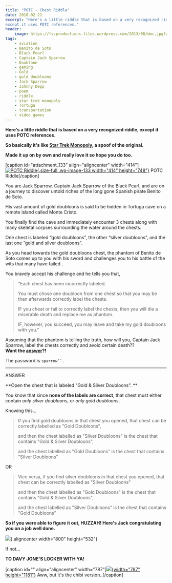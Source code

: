 ```yaml
---
title: "POTC - Chest Riddle"
date: 2010-02-21
excerpt: "Here's a little riddle that is based on a very recognized riddle,
except it uses POTC references."
header:
    image: https://fvcproductions.files.wordpress.com/2013/08/dmc.jpg?w=1024&h=435&crop=1
tags:
    - aviation
    - Benito de Soto
    - Black Pearl
    - Captain Jack Sparrow
    - Doubloon
    - gaming
    - Gold
    - gold doubloons
    - Jack Sparrow
    - Johnny Depp
    - poem
    - riddle
    - star trek monopoly
    - Tortuga
    - transportation
    - video games
---
```


**Here's a little riddle that is based on a very recognized riddle,
except it uses POTC references.**

**So basically it's like [Star Trek
Monopoly](http://www.amazon.com/USAopoly-MN066-201-Monopoly-Star-Continuum/dp/B001SN8G8G "Star Trek Monopoly"),
a spoof of the original.**

**Made it up on by own and really love it so hope you do too.**

\[caption id="attachment\_133" align="aligncenter" width="414"\][![POTC
Riddle](http://fvcproductions.files.wordpress.com/2013/08/screen-shot-2013-08-03-at-2-08-46-am.png){.size-full
.wp-image-133 width="414"
height="748"}](http://fvcproductions.files.wordpress.com/2013/08/screen-shot-2013-08-03-at-2-08-46-am.png)
POTC Riddle\[/caption\]

You are Jack Sparrow, Captain Jack Sparrow of the Black Pearl, and are
on a journey to discover untold riches of the long gone Spanish pirate
Benito de Soto.

His vast amount of gold doubloons is said to be hidden in Tortuga cave
on a remote island called Monte Cristo.

You finally find the cave and immediately encounter 3 chests along with
many skeletal corpses surrounding the water around the chests.

One chest is labeled “gold doubloons”, the other “silver doubloons”, and
the last one “gold and silver doubloons”.

As you head towards the gold doubloons chest, the phantom of Benito de
Soto comes up to you with his sword and challenges you to his battle of
the wits that many have failed .

You bravely accept his challenge and he tells you that,

> “Each chest has been incorrectly labeled.
>
> You must chose one doubloon from one chest so that you may be then
> afterwards correctly label the chests.
>
> IF you cheat or fail to correctly label the chests, then you will die
> a miserable death and replace me as phantom.
>
> IF, however, you succeed, you may leave and take my gold doubloons
> with you.”

Assuming that the phantom is telling the truth, how will you, Captain
Jack Sparrow, label the chests correctly and avoid certain death??\
**Want the
[answer](http://fvcproductions.com/2014/07/20/answer-to-potc-logic-riddle/ "Answer To POTC Logic Riddle")?!**

The password is `sparrow``.`

---

ANSWER

**Open the chest that is labeled "Gold & Silver Doubloons". **

You know that since **none of the labels are correct**, that chest must
either contain *only silver doubloon*s, or *only gold doubloons*.

Knowing this...

> If you find gold doubloons in that chest you opened, that chest can be
> correctly labelled as "Gold Doubloons",
>
> and then the chest labelled as "Silver Doubloons" is the chest that
> contains "Gold & Silver Doubloons",
>
> and the chest labelled as "Gold Doubloons" is the chest that contains
> "Silver Doubloons"

OR

> Vice versa, if you find silver doubloons in that chest you opened,
> that chest can be correctly labelled as "Silver Doubloons"
>
> and then the chest labelled as "Gold Doubloons" is the chest that
> contains "Gold & Silver Doubloons",
>
> and the chest labelled as "Silver Doubloons" is the chest that
> contains "Gold Doubloons"

**So if you were able to figure it out, HUZZAH! Here's Jack
congratulating you on a job well done.**

![](http://i174.photobucket.com/albums/w99/bandkock/pirates3news/JackSaoCrew.jpg){.aligncenter
width="800" height="532"}

If not...

**TO DAVY JONE'S LOCKER WITH YA!**

\[caption id="" align="aligncenter"
width="787"\][![](http://fc09.deviantart.net/fs71/f/2012/091/8/8/888932a04770474f05192ad81845df50-d4uoswh.jpg){width="787"
height="1181"}](http://celticbotan.deviantart.com/art/Chibi-Davy-Jones-293410385)
Aww, but it's the chibi version..\[/caption\]
